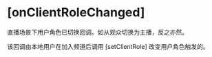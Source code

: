 # [onClientRoleChanged]

<p conref="../conref/conref_rtc_api.dita#apidef/onclientrolechanged" />


直播场景下用户角色已切换回调。如从观众切换为主播，反之亦然。

该回调由本地用户在加入频道后调用 [setClientRole] 改变用户角色触发的。